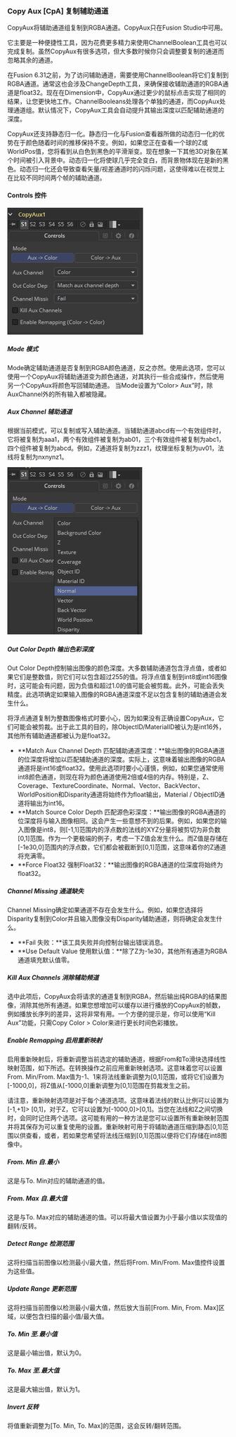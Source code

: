 ### Copy Aux [CpA] 复制辅助通道

CopyAux将辅助通道组复制到RGBA通道。CopyAux只在Fusion Studio中可用。

它主要是一种便捷性工具，因为花费更多精力来使用ChannelBoolean工具也可以完成复制。虽然CopyAux有很多选项，但大多数时候你只会调整要复制的通道而忽略其余的通道。

在Fusion 6.31之前，为了访问辅助通道，需要使用ChannelBoolean将它们复制到RGBA通道。通常这也会涉及ChangeDepth工具，来确保接收辅助通道的RGBA通道是float32。现在在Dimension中，CopyAux通过更少的鼠标点击实现了相同的结果，让您更快地工作。ChannelBooleans处理各个单独的通道，而CopyAux处理通道组。默认情况下，CopyAux工具会自动提升其输出深度以匹配辅助通道的深度。

CopyAux还支持静态归一化。静态归一化与Fusion查看器所做的动态归一化的优势在于颜色随着时间的推移保持不变。例如，如果您正在查看一个球的Z或WorldPos值，您将看到从白色到黑色的平滑渐变。现在想象一下其他3D对象在某个时间被引入背景中。动态归一化将使球几乎完全变白，而背景物体现在是新的黑色。动态归一化还会导致查看矢量/视差通道时的闪烁问题，这使得难以在视觉上在比较不同时间两个帧的辅助通道。

#### Controls 控件

![CpA_Controls](images/CpA_Controls.png)

##### Mode 模式

Mode确定辅助通道是否复制到RGBA颜色通道，反之亦然。使用此选项，您可以使用一个CopyAux将辅助通道变为颜色通道，对其执行一些合成操作，然后使用另一个CopyAux将颜色写回辅助通道。 当Mode设置为“Color> Aux”时，除AuxChannel外的所有输入都被隐藏。

##### Aux Channel 辅助通道

根据当前模式，可以复制或写入辅助通道。当辅助通道abcd有一个有效组件时，它将被复制为aaa1，两个有效组件被复制为ab01，三个有效组件被复制为abc1，四个组件被复制为abcd。例如，Z通道将复制为zzz1，纹理坐标复制为uv01，法线将复制为nxnynz1。

![CpA_AuxChannel](images/CpA_AuxChannel.png)

##### Out Color Depth 输出色彩深度

Out Color Depth控制输出图像的颜色深度。大多数辅助通道包含浮点值，或者如果它们是整数值，则它们可以包含超过255的值。将浮点值复制到int8或int16图像时，这可能会有问题，因为负值和超过1.0的值可能会被剪裁。此外，可能会丢失精度。此选项确定如果输入图像的RGBA通道深度不足以包含复制的辅助通道会发生什么。

将浮点通道复制为整数图像格式时要小心，因为如果没有正确设置CopyAux，它们可能会被剪裁。出于此工具的目的，除ObjectID/MaterialID被认为是int16外，其他所有辅助通道都被认为是float32。

- **Match Aux Channel Depth 匹配辅助通道深度：**输出图像的RGBA通道的位深度将增加以匹配辅助通道的深度。实际上，这意味着输出图像的RGBA通道将是int16或float32。使用此选项时要小心谨慎，例如，如果您通常使用int8颜色通道，则现在将为颜色通道使用2倍或4倍的内存。特别是，Z、Coverage、TextureCoordinate、Normal、Vector、BackVector、WorldPosition和Disparity通道将始终作为float输出，Material / ObjectID通道将输出为int16。
- **Match Source Color Depth 匹配源色彩深度：**输出图像的RGBA通道的位深度将与输入图像相同。这会产生一些意想不到的后果。例如，如果您的输入图像是int8，则[-1,1]范围内的浮点数的法线的XYZ分量将被剪切为非负数[0,1]范围。作为一个更极端的例子，考虑一下Z值会发生什么。而Z值是存储在[-1e30,0]范围内的浮点数，它们都会被截断到[0,1]范围，这意味着你的Z通道将充满零。
- **Force Float32 强制Float32：**输出图像的RGBA通道的位深度将始终为float32。

##### Channel Missing 通道缺失

Channel Missing确定如果通道不存在会发生什么。例如，如果您选择将Disparity复制到Color并且输入图像没有Disparity辅助通道，则将确定会发生什么。

- **Fail 失败：**该工具失败并向控制台输出错误消息。
- **Use Default Value 使用默认值：**除了Z为-1e30，其他所有通道为RGBA通道填充默认值零。

##### Kill Aux Channels 消除辅助频道

选中此项后，CopyAux会将请求的通道复制到RGBA，然后输出纯RGBA的结果图像，消除其他所有通道。如果您想增加可以缓存以进行播放的CopyAux的帧数，例如播放长序列的差异，这将非常有用。一个方便的提示是，你可以使用“Kill Aux”功能，只需Copy Color > Color来进行更长时间色彩播放。

##### Enable Remapping 启用重新映射

启用重新映射后，将重新调整当前选定的辅助通道，根据From和To滑块选择线性映射范围，如下所述。在转换操作之前应用重新映射选项。这意味着您可以设置From. Min/From. Max值为-1、1来将法线重新调整为[0,1]范围，或将它们设置为[-1000,0]，将Z值从[-1000,0]重新调整为[0,1]范围在剪裁发生之前。

请注意，重新映射选项是对于每个通道选项。这意味着法线的默认比例可以设置为[-1,+1]> [0,1]，对于Z，它可以设置为[-1000,0]>[0,1]。当您在法线和Z之间切换时，会同时记住两个选项。这可能有用的一种方法是您可以设置所有重新映射范围并将其保存为可以重复使用的设置。重新映射可用于将辅助通道压缩到静态[0,1]范围以供查看，或者，若如果您希望将法线压缩到[0,1]范围以便将它们存储在int8图像中。

##### From. Min 自.最小

这是与To. Min对应的辅助通道的值。

##### From. Max 自.最大值

这是与To. Max对应的辅助通道的值。可以将最大值设置为小于最小值以实现值的翻转/反转。

##### Detect Range 检测范围

这将扫描当前图像以检测最小/最大值，然后将From. Min/From. Max值控件设置为这些值。

##### Update Range 更新范围

这将扫描当前图像以检测最小/最大值，然后放大当前[From. Min, From. Max]区域，以便包含扫描的最小值/最大值。

##### To. Min 至.最小值

这是最小输出值，默认为0。

##### To. Max 至.最大值

这是最大输出值，默认为1。

##### Invert 反转

将值重新调整为[To. Min, To. Max]的范围，这会反转/翻转范围。